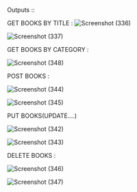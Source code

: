 Outputs ::

GET BOOKS BY TITLE :
![Screenshot (336)](https://github.com/user-attachments/assets/7889b146-c3a0-4da7-ac19-7e107aee2c6e)


![Screenshot (337)](https://github.com/user-attachments/assets/07aa294d-6572-4d2d-9656-9023787e74f2)


GET BOOKS BY CATEGORY :

![Screenshot (348)](https://github.com/user-attachments/assets/ca25fd40-c9db-40cb-9ac6-0da4ddc1f4fe)


POST BOOKS :

![Screenshot (344)](https://github.com/user-attachments/assets/39d07567-19a4-42a0-8593-306bf6221052)



![Screenshot (345)](https://github.com/user-attachments/assets/e7a15790-fb7e-4123-8d87-676b2d85a021)


PUT BOOKS(UPDATE....)

![Screenshot (342)](https://github.com/user-attachments/assets/1ed260f5-9f41-4737-acd2-8503bd0eb010)


![Screenshot (343)](https://github.com/user-attachments/assets/93358810-4363-4270-9be7-cfa961c708e9)


DELETE BOOKS :

![Screenshot (346)](https://github.com/user-attachments/assets/3d1fd441-4793-4ea4-bbd3-f76039c48599)

![Screenshot (347)](https://github.com/user-attachments/assets/90583496-8a83-4389-b1cf-91272f8b1ce5)

